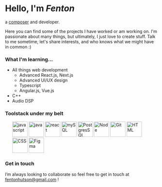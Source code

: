 # Hello, I'm ***Fenton***
a [composer](https://www.fentonhutson.com/) and developer.

Here you can find some of the projects I have worked or am working on.
I'm passionate about many things, but ultimately, I just love to create stuff. Talk to me sometime, let's share interests, and who knows what we might have in common :)

### What I'm learning...
- All things web development  
  - Advanced React.js, Next.js
  - Advanced UI/UX design
  - Typescript
  - Angular.js, Vue.js
- C++
- Audio DSP

### Toolstack under my belt
<ul>
<img src="https://user-images.githubusercontent.com/112075131/204647768-d4a98630-b36a-4d6d-a245-a1dd8903dd01.png" alt="javascript" width="50" />
<img src="https://user-images.githubusercontent.com/112075131/204647854-41b9ebfd-3eb9-4b04-a557-6a1094cfc82c.png" alt="java" width="50" />
<img src="https://user-images.githubusercontent.com/112075131/204650190-9d4b7621-2601-47cf-a40e-46f1532a46f7.png" alt="react" width="50" />
<img src="https://user-images.githubusercontent.com/112075131/204649112-53603ae1-cd8a-41d2-9c51-5ff52188126b.png" alt="mySQL" width="50" />
<img src="https://user-images.githubusercontent.com/112075131/204650066-d269c5b4-0229-4e95-abbf-e47ae99424ad.png" alt="PostgresSQL" width="50" />
<img src="https://user-images.githubusercontent.com/112075131/204650277-86ca8a85-49cf-42bc-849f-0d209901e38d.png" alt="Node" width="50" />
<img src="https://user-images.githubusercontent.com/112075131/204650404-f65db300-95b3-4f5c-9ae0-bbddd38a8a04.png" alt="Git" width="50" />
<img src="https://user-images.githubusercontent.com/112075131/204649414-66db8eeb-9946-42ea-a100-d49599033b85.png" alt="HTML" width="50" />
<img src="https://user-images.githubusercontent.com/112075131/204649611-75589fe0-0dae-41b7-bf90-8820c471e56e.png" alt="CSS" width="50" />
<img src="https://user-images.githubusercontent.com/112075131/204650500-76058c92-6ef8-41a8-922d-9865818f2d99.png" alt="Figma" width="50" />
</ul>

### Get in touch

I’m always looking to collaborate so feel free to get in touch at fentonhutson@gmail.com !

<!---
FentonPlusPlus/FentonPlusPlus is a ✨ special ✨ repository because its `README.md` (this file) appears on your GitHub profile.
You can click the Preview link to take a look at your changes.
--->
